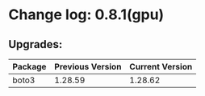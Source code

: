 # Change log: 0.8.1(gpu)

## Upgrades: 

Package | Previous Version | Current Version
---|---|---
boto3|1.28.59|1.28.62
